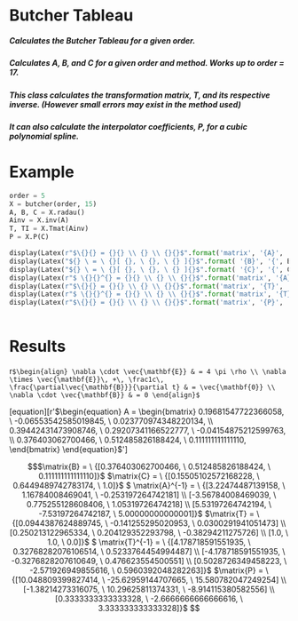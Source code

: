 # Butcher Tableau

##### Calculates the Butcher Tableau for a given order.

##### Calculates A, B, and C for a given order and method. Works up to order = 17.

##### This class calculates the transformation matrix, T, and its respective inverse. (However small errors may exist in the method used)

##### It can also calculate the interpolator coefficients, P, for a cubic polynomial spline.

# Example



```python
order = 5
X = butcher(order, 15)
A, B, C = X.radau() 
Ainv = X.inv(A)        
T, TI = X.Tmat(Ainv)  
P = X.P(C)

display(Latex(r"$\{}{} = {}{} \\ {} \\ {}{}$".format('matrix', '{A}', '{', A[0], A[1], A[2], '}')))
display(Latex("${} \ = \ {}[ {}, \ {}, \ {} ]{}$".format( '{B}', '{', B[0], B[1], B[2], '}'))) 
display(Latex("${} \ = \ {}[ {}, \ {}, \ {} ]{}$".format( '{C}', '{', C[0], C[1], C[2], '}'))) 
display(Latex(r"$ \{}{}^{} = {}{} \\ {} \\ {}{}$".format('matrix', '{A}', '{-1}', '{', Ainv[0], Ainv[1], Ainv[2], '}')))
display(Latex(r"$\{}{} = {}{} \\ {} \\ {}{}$".format('matrix', '{T}', '{', T[0], T[1], T[2], '}')))
display(Latex(r"$ \{}{}^{} = {}{} \\ {} \\ {}{}$".format('matrix', '{T}', '{-1}', '{', TI[0], TI[1], TI[2], '}')))
display(Latex(r"$\{}{} = {}{} \\ {} \\ {}{}$".format('matrix', '{P}', '{', P[0], P[1], P[2], '}')))
              
```








# Results


r`$\begin{align}
\nabla \cdot \vec{\mathbf{E}} & = 4 \pi \rho \\
\nabla \times \vec{\mathbf{E}}\, +\, \frac1c\, \frac{\partial\vec{\mathbf{B}}}{\partial t} & = \vec{\mathbf{0}} \\
\nabla \cdot \vec{\mathbf{B}} & = 0
\end{align}$`

[equation][r'$\begin{equation}
A  = \begin{bmatrix} 0.19681547722366058, \ -0.06553542585019845, \ 0.023770974348220134, \\ 0.39442431473908746, \ 0.29207341166522777, \ -0.04154875212599763, \\ 0.376403062700466, \ 0.512485826188424, \ 0.111111111111110, \end{bmatrix} \end{equation}$']

```math
$\matrix{B} = \ {[0.376403062700466, \ 0.512485826188424, \ 0.111111111111110]}$


$\matrix{C} = \ {[0.15505102572168228, \ 0.6449489742783174, \ 1.0]}$


$ \matrix{A}^{-1} = \ {[3.22474487139158, \ 1.16784008469041, \ -0.253197264742181] \\ [-3.56784008469039, \ 0.775255128608406, \ 1.05319726474218] \\ [5.53197264742194, \ -7.53197264742187, \ 5.00000000000001]}$


$\matrix{T} = \ {[0.0944387624889745, \ -0.141255295020953, \ 0.0300291941051473] \\ [0.250213122965334, \ 0.204129352293798, \ -0.38294211275726] \\ [1.0, \ 1.0, \ 0.0]}$


$ \matrix{T}^{-1} = \ {[4.178718591551935, \ 0.32768282076106514, \ 0.5233764454994487] \\ [-4.178718591551935, \ -0.3276828207610649, \ 0.476623554500551] \\ [0.5028726349458223, \ -2.571926949855616, \ 0.5960392048282263]}$


$\matrix{P} = \ {[10.048809399827414, \ -25.62959144707665, \ 15.580782047249254] \\ [-1.38214273316075, \ 10.29625811374331, \ -8.914115380582556] \\ [0.3333333333333328, \ -2.6666666666666616, \ 3.333333333333328]}$

```

